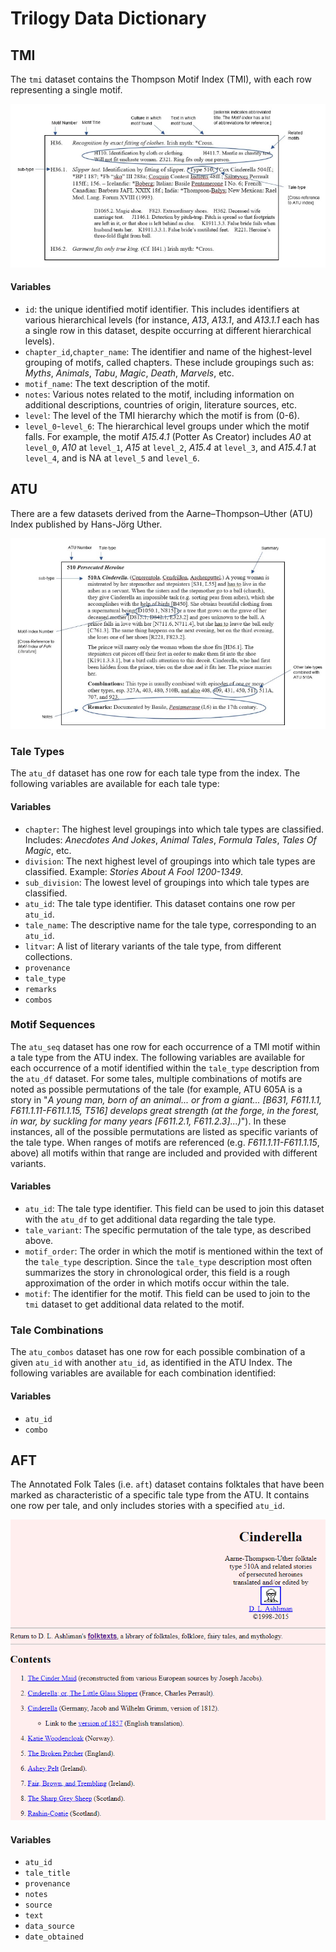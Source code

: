 # Trilogy Data Dictionary

## TMI

The `tmi` dataset contains the Thompson Motif Index (TMI), with each row representing a single motif.

![](images/tmi_example.png)

#### Variables

- `id`: the unique identified motif identifier.  This includes identifiers at various hierarchical levels (for instance, *A13*, *A13.1*, and *A13.1.1* each has a single row in this dataset, despite occurring at different hierarchical levels).
- `chapter_id`,`chapter_name`: The identifier and name of the highest-level grouping of motifs, called chapters.  These include groupings such as: *Myths*, *Animals*, *Tabu*, *Magic*, *Death*, *Marvels*, etc.
- `motif_name`: The text description of the motif.
- `notes`: Various notes related to the motif, including information on additional descriptions, countries of origin, literature sources, etc.
- `level`: The level of the TMI hierarchy which the motif is from (0-6). 
- `level_0`-`level_6`: The hierarchical level groups under which the motif falls.  For example, the motif *A15.4.1* (Potter As Creator) includes *A0* at `level_0`, *A10* at `level_1`, *A15* at `level_2`, *A15.4* at `level_3`, and *A15.4.1* at `level_4`, and is NA at `level_5` and `level_6`.

## ATU

There are a few datasets derived from the Aarne–Thompson–Uther (ATU) Index published by Hans-Jörg Uther.

![](images/atu_example.png)

### Tale Types

The `atu_df` dataset has one row for each tale type from the index.  The following variables are available for each tale type:

#### Variables

- `chapter`: The highest level groupings into which tale types are classified.  Includes: *Anecdotes And Jokes*, *Animal Tales*, *Formula Tales*, *Tales Of Magic*, etc.
- `division`: The next highest level of groupings into which tale types are classified.  Example: *Stories About A Fool 1200-1349*.
- `sub_division`: The lowest level of groupings into which tale types are classified.
- `atu_id`: The tale type identifier.  This dataset contains one row per `atu_id`.
- `tale_name`: The descriptive name for the tale type, corresponding to an `atu_id`.
- `litvar`: A list of literary variants of the tale type, from different collections.
- `provenance`
- `tale_type`
- `remarks`
- `combos`

### Motif Sequences

The `atu_seq` dataset has one row for each occurrence of a TMI motif within a tale type from the ATU index.  The following variables are available for each occurrence of a motif identified within the `tale_type` description from the `atu_df` dataset.  For some tales, multiple combinations of motifs are noted as possible permutations of the tale (for example, ATU 605A is a story in "*A young man, born of an animal... or from a giant... [B631, F611.1.1, F611.1.11-F611.1.15, T516] develops great strength (at the forge, in the forest, in war, by suckling for many years [F611.2.1, F611.2.3]...)*").  In these instances, all of the possible permutations are listed as specific variants of the tale type.  When ranges of motifs are referenced (e.g. *F611.1.11-F611.1.15*, above) all motifs within that range are included and provided with different variants.

#### Variables

- `atu_id`: The tale type identifier.  This field can be used to join this dataset with the `atu_df` to get additional data regarding the tale type.
- `tale_variant`: The specific permutation of the tale type, as described above.
- `motif_order`: The order in which the motif is mentioned within the text of the `tale_type` description.  Since the `tale_type` description most often summarizes the story in chronological order, this field is a rough approximation of the order in which motifs occur within the tale.
- `motif`: The identifier for the motif.  This field can be used to join to the `tmi` dataset to get additional data related to the motif.

### Tale Combinations

The `atu_combos` dataset has one row for each possible combination of a given `atu_id` with another `atu_id`, as identified in the ATU Index.  The following variables are available for each combination identified:

#### Variables

- `atu_id`
- `combo`

## AFT

The Annotated Folk Tales (i.e. `aft`) dataset contains folktales that have been marked as characteristic of a specific tale type from the ATU.  It contains one row per tale, and only includes stories with a specified `atu_id`.

![](images/aft_example.png)

#### Variables

- `atu_id`
- `tale_title`
- `provenance`
- `notes`
- `source`
- `text`
- `data_source`
- `date_obtained`


